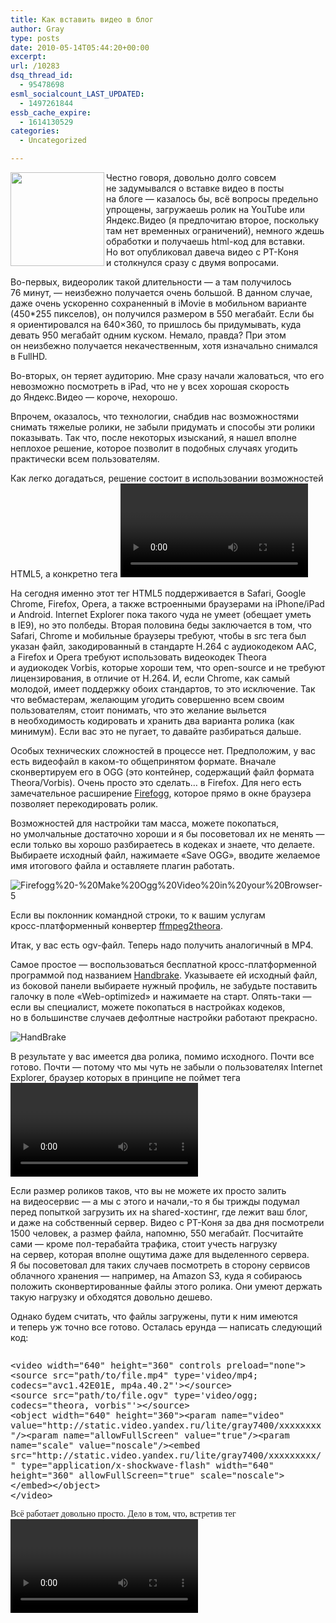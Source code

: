 ```yaml
---
title: Как вставить видео в блог
author: Gray
type: posts
date: 2010-05-14T05:44:20+00:00
excerpt:
url: /10283
dsq_thread_id:
  - 95478698
esml_socialcount_LAST_UPDATED:
  - 1497261844
essb_cache_expire:
  - 1614130529
categories:
  - Uncategorized

---
```








<img src="https://i2.wp.com/forumimg.net/blog/play.jpg?resize=150%2C150" width="150" height="150" align="left" data-recalc-dims="1" /> 

Честно говоря, довольно долго совсем не&nbsp;задумывался о&nbsp;вставке видео в&nbsp;посты на&nbsp;блоге&nbsp;&mdash; казалось&nbsp;бы, всё вопросы предельно упрощены, загружаешь ролик на&nbsp;YouTube или Яндекс.Видео (я&nbsp;предпочитаю второе, поскольку там нет временных ограничений), немного ждешь обработки и&nbsp;получаешь <nobr>html-код</nobr> для вставки. Но&nbsp;вот опубликовал давеча видео с&nbsp;<nobr>РТ-Коня</nobr> и&nbsp;столкнулся сразу с&nbsp;двумя вопросами.

<nobr>Во-первых</nobr>, видеоролик такой длительности&nbsp;&mdash; а&nbsp;там получилось 76&nbsp;минут,&nbsp;&mdash; неизбежно получается очень большой. В&nbsp;данном случае, даже очень ускоренно сохраненный в&nbsp;iMovie в&nbsp;мобильном варианте (450*255 пикселов), он&nbsp;получился размером в&nbsp;550&nbsp;мегабайт. Если&nbsp;бы я&nbsp;ориентировался на&nbsp;640&#215;360, то&nbsp;пришлось&nbsp;бы придумывать, куда девать 950&nbsp;мегабайт одним куском. Немало, правда? При этом он&nbsp;неизбежно получается некачественным, хотя изначально снимался в&nbsp;FullHD.

<nobr>Во-вторых</nobr>, он&nbsp;теряет аудиторию. Мне сразу начали жаловаться, что его невозможно посмотреть в&nbsp;iPad, что не&nbsp;у&nbsp;всех хорошая скорость до&nbsp;Яндекс.Видео&nbsp;&mdash; короче, нехорошо.

Впрочем, оказалось, что технологии, снабдив нас возможностями снимать тяжелые ролики, не&nbsp;забыли придумать и&nbsp;способы эти ролики показывать. Так что, после некоторых изысканий, я&nbsp;нашел вполне неплохое решение, которое позволит в&nbsp;подобных случаях угодить практически всем пользователям.

Как легко догадаться, решение состоит в&nbsp;использовании возможностей HTML5, а&nbsp;конкретно тега <video>. Для тех, кто не&nbsp;очень в&nbsp;курсе, поясню&nbsp;&mdash; стандарт HTML5, который, правда, еще не&nbsp;стандарт, но&nbsp;его элементы начинают поддерживаться браузерами, позволяет вставлять видеоролик в&nbsp;страницу так&nbsp;же легко, как и&nbsp;картинку&nbsp;&mdash; достаточно указать конструкцию вида <video src=&#187;path/to/file&#187; controls/> и&nbsp;файл будет вставлен, снабжен встроенным в&nbsp;браузер плеером и&nbsp;так далее.

На&nbsp;сегодня именно этот тег HTML5 поддерживается в&nbsp;Safari, Google Chrome, Firefox, Opera, а также встроенными браузерами на&nbsp;iPhone/iPad и&nbsp;Android. Internet Explorer пока такого чуда не&nbsp;умеет (обещает уметь в&nbsp;IE9), но&nbsp;это полбеды. Вторая половина беды заключается в&nbsp;том, что Safari, Chrome и&nbsp;мобильные браузеры требуют, чтобы в&nbsp;src тега был указан файл, закодированный в&nbsp;стандарте H.264 с&nbsp;аудиокодеком AAC, а&nbsp;Firefox и&nbsp;Opera требуют использовать видеокодек Theora и&nbsp;аудиокодек Vorbis, которые хороши тем, что <nobr>open-source</nobr> и&nbsp;не&nbsp;требуют лицензирования, в&nbsp;отличие от&nbsp;H.264. И, если Chrome, как самый молодой, имеет поддержку обоих стандартов, то&nbsp;это исключение. Так что вебмастерам, желающим угодить совершенно всем своим пользователям, стоит понимать, что это желание выльется в&nbsp;необходимость кодировать и&nbsp;хранить два варианта ролика (как минимум). Если вас это не&nbsp;пугает, то&nbsp;давайте разбираться дальше.

Особых технических сложностей в&nbsp;процессе нет. Предположим, у&nbsp;вас есть видеофайл в&nbsp;<nobr>каком-то</nobr> общепринятом формате. Вначале сконвертируем его в&nbsp;OGG (это контейнер, содержащий файл формата Theora/Vorbis). Очень просто это сделать&hellip; в&nbsp;Firefox. Для него есть замечательное расширение [Firefogg][1], которое прямо в&nbsp;окне браузера позволяет перекодировать ролик.

Возможностей для настройки там масса, можете покопаться, но&nbsp;умолчальные достаточно хороши и&nbsp;я&nbsp;бы посоветовал их&nbsp;не&nbsp;менять&nbsp;&mdash; если только вы&nbsp;хорошо разбираетесь в&nbsp;кодеках и&nbsp;знаете, что делаете. Выбираете исходный файл, нажимаете &laquo;Save OGG&raquo;, вводите желаемое имя итогового файла и&nbsp;оставляете плагин работать.

<img src="https://i0.wp.com/forumimg.net/blog//Firefogg_-_Make_Ogg_Video_in_your_Browser-20100513-012036.png?w=740" alt="Firefogg%20-%20Make%20Ogg%20Video%20in%20your%20Browser-5" data-recalc-dims="1" /> 

Если вы&nbsp;поклонник командной строки, то&nbsp;к&nbsp;вашим услугам <nobr>кросс-платформенный</nobr> конвертер [ffmpeg2theora][2].

Итак, у&nbsp;вас есть <nobr>ogv-файл</nobr>. Теперь надо получить аналогичный в&nbsp;MP4.

Самое простое&nbsp;&mdash; воспользоваться бесплатной <nobr>кросс-платформенной</nobr> программой под названием [Handbrake][3]. Указываете ей&nbsp;исходный файл, из&nbsp;боковой панели выбираете нужный профиль, не&nbsp;забудьте поставить галочку в&nbsp;поле <nobr>&laquo;Web-optimized&raquo;</nobr> и&nbsp;нажимаете на&nbsp;старт. <nobr>Опять-таки</nobr>&nbsp;&mdash; если вы&nbsp;специалист, можете покопаться в&nbsp;настройках кодеков, но&nbsp;в&nbsp;большинстве случаев дефолтные настройки работают прекрасно.

<img src="https://i1.wp.com/forumimg.net/blog//HandBrake-20100513-012919.png?w=740" alt="HandBrake" data-recalc-dims="1" /> 

В&nbsp;результате у&nbsp;вас имеется два ролика, помимо исходного. Почти все готово. Почти&nbsp;&mdash; потому что мы&nbsp;чуть не&nbsp;забыли о&nbsp;пользователях Internet Explorer, браузер которых в&nbsp;принципе не&nbsp;поймет тега <video> и&nbsp;проигнорирует его. Чтобы их&nbsp;все&nbsp;же не&nbsp;обделить, советую воспользоваться любым из&nbsp;видеохостингов&nbsp;&mdash; раз уж&nbsp;их&nbsp;браузер не&nbsp;играет видео сам, они будут смотреть его через Flash. Загружаете ролик и&nbsp;берете оттуда код для вставки на&nbsp;сайт. Вот теперь готово опять почти всё&nbsp;&mdash; поскольку ролики надо <nobr>куда-то</nobr> загрузить.

Если размер роликов таков, что вы&nbsp;не&nbsp;можете их&nbsp;просто залить на&nbsp;видеосервис&nbsp;&mdash; а&nbsp;мы&nbsp;с&nbsp;этого и&nbsp;начали,-то я&nbsp;бы трижды подумал перед попыткой загрузить их&nbsp;на&nbsp;<nobr>shared-хостинг</nobr>, где лежит ваш блог, и&nbsp;даже на&nbsp;собственный сервер. Видео с&nbsp;<nobr>РТ-Коня</nobr> за&nbsp;два дня посмотрели 1500 человек, а&nbsp;размер файла, напомню, 550&nbsp;мегабайт. Посчитайте сами&nbsp;&mdash; кроме <nobr>пол-терабайта</nobr> трафика, стоит учесть нагрузку на&nbsp;сервер, которая вполне ощутима даже для выделенного сервера. Я&nbsp;бы посоветовал для таких случаев посмотреть в&nbsp;сторону сервисов облачного хранения&nbsp;&mdash; например, на&nbsp;Amazon S3, куда я&nbsp;собираюсь положить сконвертированные файлы этого ролика. Они умеют держать такую нагрузку и&nbsp;обходятся довольно дешево.

Однако будем считать, что файлы загружены, пути к&nbsp;ним имеются и&nbsp;теперь уж&nbsp;точно все готово. Осталась ерунда&nbsp;&mdash; написать следующий код:

<pre><span style="font-family: Times; white-space: normal;">

<pre style="word-wrap: break-word; white-space: pre-wrap;">&lt;video width="640" height="360" controls preload="none"&gt;
&lt;source src="path/to/file.mp4" type='video/mp4; codecs="avc1.42E01E, mp4a.40.2"'&gt;&lt;/source&gt;
&lt;source src="path/to/file.ogv" type='video/ogg; codecs="theora, vorbis"'&gt;&lt;/source&gt;
&lt;object width="640" height="360"&gt;&lt;param name="video" value="http://static.video.yandex.ru/lite/gray7400/xxxxxxxx"/&gt;&lt;param name="allowFullScreen" value="true"/&gt;&lt;param name="scale" value="noscale"/&gt;&lt;embed src="http://static.video.yandex.ru/lite/gray7400/xxxxxxxxx/" type="application/x-shockwave-flash" width="640" height="360" allowFullScreen="true" scale="noscale"&gt; &lt;/embed&gt;&lt;/object&gt;
&lt;/video&gt;</pre>


<p>
  </span>
</p>


<p>
  Всё работает довольно просто. Дело в&nbsp;том, что, встретив тег <video>, браузер начинает искать внутри него источник, формат которого он&nbsp;умеет воспроизвести. Первый такой файл&nbsp;&mdash; он&nbsp;определяется по&nbsp;типу контейнера и&nbsp;кодекам, которые указаны в&nbsp;type и&nbsp;codecs тега source соответственно,&nbsp;&mdash; и&nbsp;воспроизводится, а&nbsp;остальные оставляются без проверки. Поэтому Safari и&nbsp;Chrome остановятся на&nbsp;первом файле (кстати, mp4 обязательно указывать первым, иначе может сломаться воспроизведение в&nbsp;iPhone), Firefox пропустит первый файл и&nbsp;найдет второй, а&nbsp;IE&nbsp;вообще не&nbsp;обратит внимания на&nbsp;незнакомые ему теги <video> и <content>, но&nbsp;увидит <object> и&nbsp;выведет <nobr>флэш-плеер</nobr> видеосервиса. Все довольны и&nbsp;счастливы.
</p>


<p>
  Я&nbsp;собираюсь именно таким способом за&nbsp;следующие пару дней все&nbsp;же переконвертировать видео с&nbsp;<nobr>РТ-Коня</nobr> и&nbsp;выложить&nbsp;&mdash; так что заодно и&nbsp;проверим, как оно работает под действительно немалой нагрузкой.
</p>

 [1]: http://firefogg.org/
 [2]: http://v2v.cc/~j/ffmpeg2theora/download.html
 [3]: http://handbrake.fr/